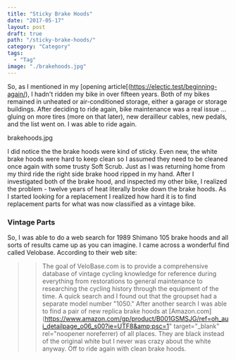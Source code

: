 ```yaml
---
title: "Sticky Brake Hoods"
date: "2017-05-17"
layout: post
draft: true
path: "/sticky-brake-hoods/"
category: "Category"
tags:
  - "Tag"
image: "./brakehoods.jpg"
---
```


So, as I mentioned in my [opening article[(https://electic.test/beginning-again/), I hadn't ridden my bike in over fifteen years. Both of my bikes remained in unheated or air-conditioned storage, either a garage or storage buildings. After deciding to ride again, bike maintenance was a real issue ... gluing on more tires (more on that later), new derailleur cables, new pedals, and the list went on. I was able to ride again.

brakehoods.jpg

I did notice the the brake hoods were kind of sticky. Even new, the white brake hoods were hard to keep clean so I assumed they need to be cleaned once again with some trusty Soft Scrub. Just as I was returning home from my third ride the right side brake hood ripped in my hand. After I investigated both of the brake hood, and inspected my other bike, I realized the problem - twelve years of heat literally broke down the brake hoods. As I started looking for a replacement I realized how hard it is to find replacement parts for what was now classified as a vintage bike.

### Vintage Parts

So, I was able to do a web search for 1989 Shimano 105 brake hoods and all sorts of results came up as you can imagine. I came across a wonderful find called Velobase. According to their web site:

> > The goal of VeloBase.com is to provide a comprehensive database of vintage cycling knowledge for reference during everything from restorations to general maintenance to researching the cycling history through the equipment of the time.
> > A quick search and I found out that the groupset had a separate model number "1050." After another search I was able to find a pair of new replica brake hoods at [Amazon.com](https://www.amazon.com/gp/product/B001GSMSJG/ref=oh_aui_detailpage_o06_s00?ie=UTF8&amp;psc=1" target="\_blank" rel="noopener noreferrer) of all places. They are black instead of the original white but I never was crazy about the white anyway. Off to ride again with clean brake hoods.
